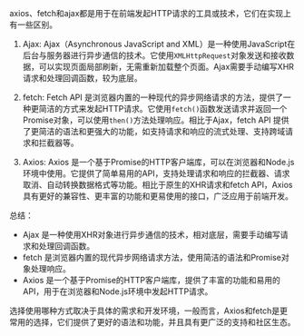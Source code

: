 axios、fetch和ajax都是用于在前端发起HTTP请求的工具或技术，它们在实现上有一些区别。

1. Ajax: Ajax（Asynchronous JavaScript and XML）是一种使用JavaScript在后台与服务器进行异步通信的技术。它使用`XMLHttpRequest`对象发送和接收数据，可以实现页面局部刷新，无需重新加载整个页面。Ajax需要手动编写XHR请求和处理回调函数，较为底层。

2. fetch: Fetch API 是浏览器内置的一种现代的异步网络请求的方法，提供了一种更简洁的方式来发起HTTP请求。它使用`fetch()`函数发送请求并返回一个Promise对象，可以使用`then()`方法处理响应。相比于Ajax，fetch API 提供了更简洁的语法和更强大的功能，如支持请求和响应的流式处理、支持跨域请求和拦截器等。

3. Axios: Axios 是一个基于Promise的HTTP客户端库，可以在浏览器和Node.js环境中使用。它提供了简单易用的API，支持处理请求和响应的拦截器、请求取消、自动转换数据格式等功能。相比于原生的XHR请求和fetch API，Axios具有更好的兼容性、更丰富的功能和更易使用的接口，广泛应用于前端开发。

总结：
- Ajax 是一种使用XHR对象进行异步通信的技术，相对底层，需要手动编写请求和处理回调函数。
- fetch 是浏览器内置的现代异步网络请求方法，使用简洁的语法和Promise对象处理响应。
- Axios 是一个基于Promise的HTTP客户端库，提供了丰富的功能和易用的API，用于在浏览器和Node.js环境中发起HTTP请求。

选择使用哪种方式取决于具体的需求和开发环境，一般而言，Axios和fetch是更常用的选择，它们提供了更好的语法和功能，并且具有更广泛的支持和社区生态。